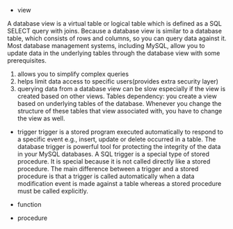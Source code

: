 - view

A database view is a virtual table or logical table which is defined as a SQL SELECT query with joins. Because a database view is similar to a database table, which consists of rows and columns, so you can query data against it. Most database management systems, including MySQL, allow you to update data in the underlying tables through the database view with some prerequisites.
1. allows you to simplify complex queries
2. helps limit data access to specific users(provides extra security layer)
3.  querying data from a database view can be slow especially if the view is created based on other views.
Tables dependency: you create a view based on underlying tables of the database. Whenever you change the structure of these tables that view associated with, you have to change the view as well.

- trigger
trigger is a stored program executed automatically to respond to a specific event e.g.,  insert, update or delete occurred in a table.
The database trigger is powerful tool for protecting the integrity of the data in your MySQL databases. 
A SQL trigger is a special type of stored procedure. It is special because it is not called directly like a stored procedure. The main difference between a trigger and a stored procedure is that a trigger is called automatically when a data modification event is made against a table whereas a stored procedure must be called explicitly.




- function
- procedure
